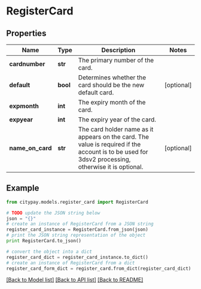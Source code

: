 # RegisterCard


## Properties

Name | Type | Description | Notes
------------ | ------------- | ------------- | -------------
**cardnumber** | **str** | The primary number of the card. | 
**default** | **bool** | Determines whether the card should be the new default card. | [optional] 
**expmonth** | **int** | The expiry month of the card. | 
**expyear** | **int** | The expiry year of the card. | 
**name_on_card** | **str** | The card holder name as it appears on the card. The value is required if the account is to be used for 3dsv2 processing, otherwise it is optional. | [optional] 

## Example

```python
from citypay.models.register_card import RegisterCard

# TODO update the JSON string below
json = "{}"
# create an instance of RegisterCard from a JSON string
register_card_instance = RegisterCard.from_json(json)
# print the JSON string representation of the object
print RegisterCard.to_json()

# convert the object into a dict
register_card_dict = register_card_instance.to_dict()
# create an instance of RegisterCard from a dict
register_card_form_dict = register_card.from_dict(register_card_dict)
```
[[Back to Model list]](../README.md#documentation-for-models) [[Back to API list]](../README.md#documentation-for-api-endpoints) [[Back to README]](../README.md)


